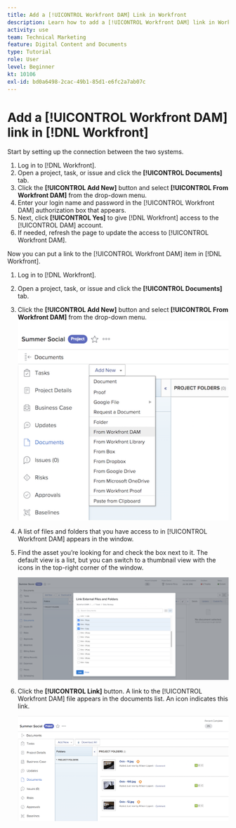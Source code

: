 ```yaml
---
title: Add a [!UICONTROL Workfront DAM] Link in Workfront
description: Learn how to add a [!UICONTROL Workfront DAM] link in Workfront so that you can link [!UICONTROL DAM] to your project, task, or issue in Workfront.
activity: use
team: Technical Marketing
feature: Digital Content and Documents
type: Tutorial
role: User
level: Beginner
kt: 10106
exl-id: bd0a6498-2cac-49b1-85d1-e6fc2a7ab07c
---
```

# Add a [!UICONTROL Workfront DAM] link in [!DNL Workfront]

Start by setting up the connection between the two systems.

1. Log in to [!DNL Workfront].
1. Open a project, task, or issue and click the **[!UICONTROL Documents]** tab.
1. Click the **[!UICONTROL Add New]** button and select **[!UICONTROL From Workfront DAM]** from the drop-down menu.
1. Enter your login name and password in the [!UICONTROL Workfront DAM] authorization box that appears.
1. Next, click **[!UICONTROL Yes]** to give [!DNL Workfront] access to the [!UICONTROL DAM] account.
1. If needed, refresh the page to update the access to [!UICONTROL Workfront DAM].

Now you can put a link to the [!UICONTROL Workfront DAM] item in [!DNL Workfront].

1. Log in to [!DNL Workfront].
1. Open a project, task, or issue and click the **[!UICONTROL Documents]** tab.
1. Click the **[!UICONTROL Add New]** button and select **[!UICONTROL From Workfront DAM]** from the drop-down menu.
    ![An image of the [!UICONTROL From Workfront DAM] option in the [!UICONTROL Add New] drop-down menu](assets/01-contributor-from-workfront-dam.png)
1. A list of files and folders that you have access to in [!UICONTROL Workfront DAM] appears in the window.

1. Find the asset you’re looking for and check the box next to it. The default view is a list, but you can switch to a thumbnail view with the icons in the top-right corner of the window.

    ![An image of selected assets in a pop-up window](assets/02-contributor-select-files-in-dam.png)

1. Click the **[!UICONTROL Link]** button. A link to the [!UICONTROL Workfront DAM] file appears in the documents list. An icon indicates this link.

    ![An image of the links to the [!UICONTROL Workfront DAM] files appearring in the documents list of [!DNL Workfront].](assets/03-contributor-linked-in-wf.png)
